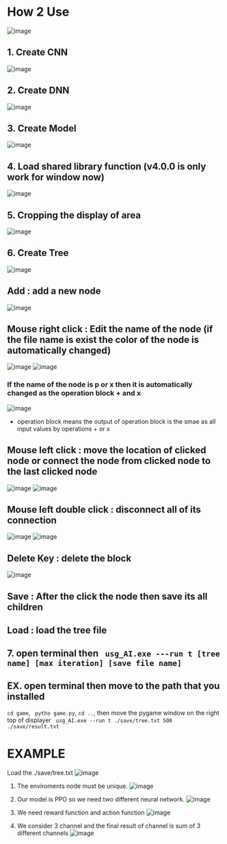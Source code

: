 # How 2 Use
![image](https://user-images.githubusercontent.com/47798805/190232100-e8a566fc-2725-4257-a1e1-286b591351b3.png)

## 1. Create CNN
![image](https://user-images.githubusercontent.com/47798805/190232129-35245ce5-5238-421c-bde3-535dde7fd8f8.png)

## 2. Create DNN
![image](https://user-images.githubusercontent.com/47798805/190232174-a5fda96d-ff48-4fd8-a4c2-e01593a9521a.png)

## 3. Create Model
![image](https://user-images.githubusercontent.com/47798805/190232269-bbd67d99-8dc7-411c-b805-667d28674fe1.png)

## 4. Load shared library function (v4.0.0 is only work for window now)
![image](https://user-images.githubusercontent.com/47798805/190232299-17d8ba99-674a-4031-a747-efac628267ea.png)

## 5. Cropping the display of area
![image](https://user-images.githubusercontent.com/47798805/190232373-b55eef4b-b9df-46f6-9e34-531f727fbeef.png)

## 6. Create Tree
![image](https://user-images.githubusercontent.com/47798805/190232413-d561f63d-c8ca-4916-ac33-563461c5ad5d.png)

## Add : add a new node
![image](https://user-images.githubusercontent.com/47798805/190232934-965f71bb-0226-4f27-8398-79992f0dde0f.png)

## Mouse right click : Edit the name of the node (if the file name is exist the color of the node is automatically changed)
![image](https://user-images.githubusercontent.com/47798805/190232978-ac57445c-8449-4433-b00b-b23c8493e939.png)
![image](https://user-images.githubusercontent.com/47798805/190233034-055c513d-43a4-4a25-b4f6-a85bc9ac7e7e.png)
### If the name of the node is p or x then it is automatically changed as the operation block + and x
![image](https://user-images.githubusercontent.com/47798805/190233707-280f3656-7bdb-4128-8f4a-22851b03216d.png)
- operation block means the output of operation block is the smae as all input values by operations + or x

## Mouse left click : move the location of clicked node or connect the node from clicked node to the last clicked node
![image](https://user-images.githubusercontent.com/47798805/190233183-9b5fc21d-ee81-4852-a9dd-93e8f2aedf9a.png)
![image](https://user-images.githubusercontent.com/47798805/190233330-22a94dc7-bbdd-4560-9b2a-6d571d197b2e.png)

## Mouse left double click : disconnect all of its connection
![image](https://user-images.githubusercontent.com/47798805/190234104-870381ec-f87e-4c7f-9524-02e690044069.png)
![image](https://user-images.githubusercontent.com/47798805/190234132-7b0b547c-5d7b-4703-98ce-47d17bf420a0.png)

## Delete Key : delete the block
![image](https://user-images.githubusercontent.com/47798805/190234189-57dbe3a7-6878-47cb-a3cd-4ba70635a3fc.png)

## Save : After the click the node then save its all children
## Load : load the tree file

## 7. open terminal then ``` usg_AI.exe ---run t [tree name] [max iteration] [save file name]```
## EX. open terminal then move to the path that you installed 
```cd game```, ``` pytho game.py```, ```cd ..```, then move the pygame window on the right top of displayer ``` usg_AI.exe --run t ./save/tree.txt 500 ./save/result.txt``` 

# EXAMPLE
Load the ./save/tree.txt
![image](https://user-images.githubusercontent.com/47798805/190234850-647130c8-e3bf-4bbe-9c85-08b5416a7f59.png)

1. The enviroments node must be unique.
![image](https://user-images.githubusercontent.com/47798805/190235059-33b62fd2-0acd-40d0-a774-9e753219ba29.png)

3. Our model is PPO so we need two different neural network.
![image](https://user-images.githubusercontent.com/47798805/190235139-fe3fb6df-f104-4df6-9acc-8f29c9342f3f.png)

4. We need reward function and action function
![image](https://user-images.githubusercontent.com/47798805/190235327-de22208f-40b7-482c-b76e-37587617f36f.png)

5. We consider 3 channel and the final result of channel is sum of 3 different channels
![image](https://user-images.githubusercontent.com/47798805/190235519-daa04d59-090b-4589-86b3-901e3dbdc06f.png)
